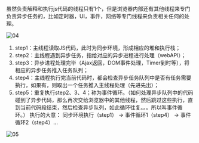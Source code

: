 ​	虽然负责解释和执行js代码的线程只有1个，但是浏览器内部还有其他线程来专门负责异步任务的，比如定时器，UI，事件，网络等专门线程来负责相关任何的处理。 

![04](E:\learn\TC\兵\04.png)

1. step1：主线程读取JS代码，此时为同步环境，形成相应的堆和执行栈；
2. step2：主线程遇到异步任务，指给对应的异步进程进行处理（webAPI）；
3. step3：异步进程处理完毕（Ajax返回，DOM事件处理，Timer到时等），将相应的异步任务推入任务队列；
4. step4：主线程执行完当前代码时，都会检查异步任务队列中是否有任务需要执行，如果有，则取出一个任务推入主线程处理（先进先出）；
5. step5：重复执行step2、3、4；称为事件循环。（如何处理异步队列中的代码碰到了异步代码，那么再次交给浏览器中的其他线程，然后跳过这些执行，直到当前代码段结束，然后检查异步队列，如此循环往复。。。所以叫事件循环。） 
   执行的大意： 
   同步环境执行（step1） -> 事件循环1（step4） -> 事件循环2（step4）…

![05](E:\learn\TC\兵\05.png)